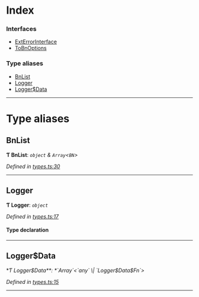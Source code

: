 

# Index

### Interfaces

* [ExtErrorInterface](../interfaces/_types_.exterrorinterface.md)
* [ToBnOptions](../interfaces/_types_.tobnoptions.md)

### Type aliases

* [BnList](_types_.md#bnlist)
* [Logger](_types_.md#logger)
* [Logger$Data](_types_.md#logger_data)

---

# Type aliases

<a id="bnlist"></a>

##  BnList

**Ƭ BnList**: *`object` & `Array`<`BN`>*

*Defined in [types.ts:30](https://github.com/polkadot-js/common/blob/f8f2349/packages/util/src/types.ts#L30)*

___
<a id="logger"></a>

##  Logger

**Ƭ Logger**: *`object`*

*Defined in [types.ts:17](https://github.com/polkadot-js/common/blob/f8f2349/packages/util/src/types.ts#L17)*

#### Type declaration

___
<a id="logger_data"></a>

##  Logger$Data

**Ƭ Logger$Data**: *`Array`<`any` \| `Logger$Data$Fn`>*

*Defined in [types.ts:15](https://github.com/polkadot-js/common/blob/f8f2349/packages/util/src/types.ts#L15)*

___

